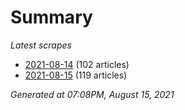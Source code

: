 # Summary
*Latest scrapes*
* [2021-08-14](https://github.com/nuuuwan/news_lk/blob/data/news_lk.2021-08-14.json) (102 articles)
* [2021-08-15](https://github.com/nuuuwan/news_lk/blob/data/news_lk.2021-08-15.json) (119 articles)

*Generated at 07:08PM, August 15, 2021*